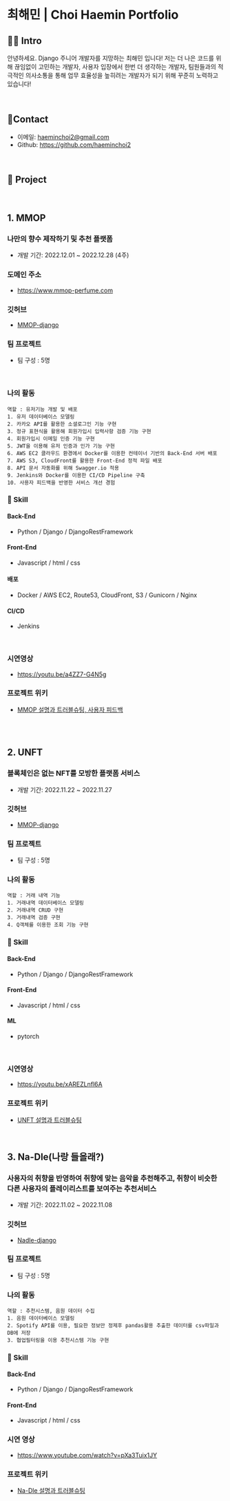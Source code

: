 # 최해민 | Choi Haemin Portfolio

## 🧑‍💻 Intro

안녕하세요. Django 주니어 개발자를 지망하는 최해민 입니다!
저는 더 나은 코드를 위해 끊임없이 고민하는 개발자, 
사용자 입장에서 한번 더 생각하는 개발자, 
팀원들과의 적극적인 의사소통을 통해 업무 효율성을 높히려는 개발자가 되기 위해
꾸준히 노력하고 있습니다!


<br/>

## 📱Contact
- 이메일: haeminchoi2@gmail.com
- Github: https://github.com/haeminchoi2

<br/>

## 📂 Project

<br>

## 1. MMOP

### 나만의 향수 제작하기 및 추천 플랫폼

- 개발 기간: 2022.12.01 ~ 2022.12.28  (4주)  

### 도메인 주소
- <a href="https://www.mmop-perfume.com">https://www.mmop-perfume.com</a>

### 깃허브
- [MMOP-django](https://github.com/haeminchoi2/MMOP-django)

### 팀 프로젝트
- 팀 구성 : 5명

<br>

### 나의 활동
```
역할 : 유저기능 개발 및 배포
1. 유저 데이터베이스 모델링
2. 카카오 API를 활용한 소셜로그인 기능 구현
3. 정규 표현식을 활용해 회원가입시 입력사항 검증 기능 구현
4. 회원가입시 이메일 인증 기능 구현
5. JWT을 이용해 유저 인증과 인가 기능 구현
6. AWS EC2 클라우드 환경에서 Docker를 이용한 컨테이너 기반의 Back-End 서버 배포
7. AWS S3, CloudFront를 활용한 Front-End 정적 파일 배포
8. API 문서 자동화를 위해 Swagger.io 적용
9. Jenkins와 Docker를 이용한 CI/CD Pipeline 구축
10. 사용자 피드백을 반영한 서비스 개선 경험
```

### 🔧 Skill

#### Back-End
- Python / Django / DjangoRestFramework

#### Front-End
- Javascript / html / css

#### 배포
- Docker / AWS EC2, Route53, CloudFront, S3 / Gunicorn / Nginx

#### CI/CD
- Jenkins

<br>

### 시연영상

- <a href="https://youtu.be/a4ZZ7-G4N5g">https://youtu.be/a4ZZ7-G4N5g</a>

### 프로젝트 위키
- [MMOP 설명과 트러블슈팅, 사용자 피드백](https://github.com/sparta-USD/MMOP-django/wiki)

<br>
<br>

## 2. UNFT

### 블록체인은 없는 NFT를 모방한 플랫폼 서비스

- 개발 기간: 2022.11.22 ~ 2022.11.27

### 깃허브
- [MMOP-django](https://github.com/sparta-USD/UNFT-django)

### 팀 프로젝트
- 팀 구성 : 5명

### 나의 활동
```
역할 : 거래 내역 기능
1. 거래내역 데이터베이스 모델링
2. 거래내역 CRUD 구현
3. 거래내역 검증 구현
4. Q객체를 이용한 조회 기능 구현
```

### 🔧 Skill

#### Back-End
- Python / Django / DjangoRestFramework

#### Front-End
- Javascript / html / css

#### ML
- pytorch

<br>

### 시연영상

- <a href="https://youtu.be/xAREZLnfl6A">https://youtu.be/xAREZLnfl6A</a>

### 프로젝트 위키
- [UNFT 설명과 트러블슈팅](https://github.com/sparta-USD/UNFT-django/wiki)

<br>

## 3. Na-Dle(나랑 들을래?)

### 사용자의 취향을 반영하여 취향에 맞는 음악을 추천해주고, 취향이 비슷한 다른 사용자의 플레이리스트를 보여주는 추천서비스

- 개발 기간: 2022.11.02 ~ 2022.11.08

### 깃허브
- [Nadle-django](https://github.com/sparta-USD/Nadle-django)

### 팀 프로젝트
- 팀 구성 : 5명

### 나의 활동
```
역할 : 추천시스템, 음원 데이터 수집
1. 음원 데이터베이스 모델링
2. Spotify API를 이용, 필요한 정보만 정제후 pandas활용 추출한 데이터를 csv파일과 DB에 저장
3. 협업필터링을 이용 추천시스템 기능 구현
```

### 🔧 Skill

#### Back-End
- Python / Django / DjangoRestFramework

#### Front-End
- Javascript / html / css

### 시연 영상
- <a href="https://www.youtube.com/watch?v=pXa3Tuix1JY">https://www.youtube.com/watch?v=pXa3Tuix1JY</a>

### 프로젝트 위키
- [Na-Dle 설명과 트러블슈팅](https://github.com/sparta-USD/Nadle-django/wiki)
